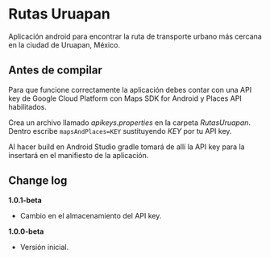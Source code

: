 # Rutas Uruapan
Aplicación android para encontrar la ruta de transporte urbano más cercana en la ciudad de Uruapan, México.

## Antes de compilar
Para que funcione correctamente la aplicación debes contar con una API key de Google Cloud Platform con Maps SDK for Android y 
Places API habilitados.

Crea un archivo llamado *apikeys.properties* en la carpeta *RutasUruapan*.
Dentro escribe `mapsAndPlaces=KEY` sustituyendo *KEY* por tu API key.

Al hacer build en Android Studio gradle tomará de allí la API key para la insertará en el manifiesto de la aplicación.


## Change log

**1.0.1-beta**
- Cambio en el almacenamiento del API key.

**1.0.0-beta** 
- Versión inicial.